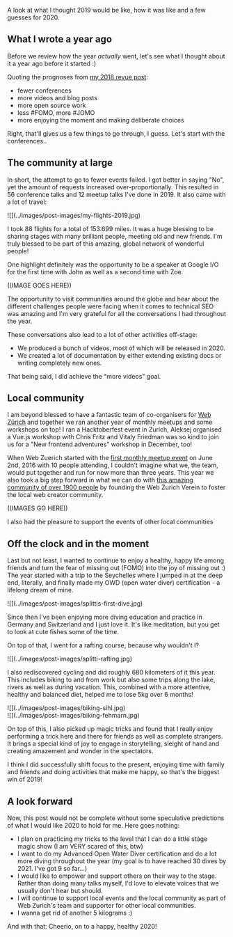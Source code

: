 <!-- 2019 a retrospective -->

A look at what I thought 2019 would be like, how it was like and a few guesses for 2020.

## What I wrote a year ago

Before we review how the year *actually* went, let's see what I thought about it a year ago before it started :)

Quoting the prognoses from [my 2018 revue post](/2018-a-retrospective):

- fewer conferences
- more videos and blog posts
- more open source work
- less #FOMO, more #JOMO
- more enjoying the moment and making deliberate choices

Right, that'll gives us a few things to go through, I guess.
Let's start with the conferences..

## The community at large

In short, the attempt to go to fewer events failed. I got better in saying "No", yet the amount of requests increased over-proportionally.
This resulted in 56 conference talks and 12 meetup talks I've done in 2019. It also came with a lot of travel:

<div class="article-img">
![](../images/post-images/my-flights-2019.jpg)
</div>

I took 88 flights for a total of 153.699 miles. It was a huge blessing to be sharing stages with many brilliant people, meeting old and new friends.
I'm truly blessed to be part of this amazing, global network of wonderful people!

One highlight definitely was the opportunity to be a speaker at Google I/O for the first time with John as well as a second time with Zoe.

((IMAGE GOES HERE))

The opportunity to visit communities around the globe and hear about the different challenges people were facing when it comes to technical SEO was amazing and I'm very grateful for all the conversations I had throughout the year.

These conversations also lead to a lot of other activities off-stage:

- We produced a bunch of videos, most of which will be released in 2020.
- We created a lot of documentation by either extending existing docs or writing completely new ones.

That being said, I did achieve the "more videos" goal.

## Local community

I am beyond blessed to have a fantastic team of co-organisers for [Web Zürich](https://webzueri.ch) and together we ran another year of monthly meetups and some workshops on top! I ran a Hacktoberfest event in Zurich, Aleksej organised a Vue.js workshop with Chris Fritz and Vitaly Friedman was so kind to join us for a "New frontend adventures" workshop in December, too! 

When Web Zuerich started with the [first monthly meetup event](https://www.meetup.com/de-DE/Web-Zurich/events/231415028/) on June 2nd, 2016 with 10 people attending, I couldn't imagine what we, the team, would put together and run for now more than three years. This year we also took a big step forward in what we can do with [this amazing community of over 1900 people](https://www.meetup.com/de-DE/Web-Zurich) by founding the Web Zurich Verein to foster the local web creator community.

((IMAGES GO HERE))

I also had the pleasure to support the events of other local communities

## Off the clock and in the moment

Last but not least, I wanted to continue to enjoy a healthy, happy life among friends and turn the fear of missing out (FOMO) into the joy of missing out :)
The year started with a trip to the Seychelles where I jumped in at the deep end, literally, and finally made my OWD (open water diver) certification - a lifelong dream of mine.

<div class="article-img">
![](../images/post-images/splittis-first-dive.jpg)
</div>

Since then I've been enjoying more diving education and practice in Germany and Switzerland and I just love it. It's like meditation, but you get to look at cute fishes some of the time.

On top of that, I went for a rafting course, because why wouldn't I?

<div class="article-img">
![](../images/post-images/splitti-rafting.jpg)
</div>

I also rediscovered cycling and did roughly 680 kilometers of it this year. This includes biking to and from work but also some trips along the lake, rivers as well as during vacation. This, combined with a more attentive, healthy and balanced diet, helped me to lose 5kg over 6 months!

<div class="article-img">
![](../images/post-images/biking-sihl.jpg)
</div>
<div class="article-img">
![](../images/post-images/biking-fehmarn.jpg)
</div>

On top of this, I also picked up magic tricks and found that I really enjoy performing a trick here and there for friends as well as complete strangers. It brings a special kind of joy to engage in storytelling, sleight of hand and creating amazement and wonder in the spectators.

I think I did successfully shift focus to the present, enjoying time with family and friends and doing activities that make me happy, so that's the biggest win of 2019!

## A look forward

Now, this post would not be complete without some speculative predictions of what I would like 2020 to hold for me. Here goes nothing:

- I plan on practicing my tricks to the level that I can do a little stage magic show (I am VERY scared of this, btw)
- I want to do my Advanced Open Water Diver certification and do a lot more diving throughout the year (my goal is to have reached 30 dives by 2021. I've got 9 so far...)
- I would like to empower and support others on their way to the stage. Rather than doing many talks myself, I'd love to elevate voices that we usually don't hear but should.
- I will continue to support local events and the local community as part of Web Zurich's team and supporter for other local communities.
- I wanna get rid of another 5 kilograms :)

And with that: Cheerio, on to a happy, healthy 2020!

